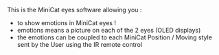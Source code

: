 This is the MiniCat eyes software allowing you :
- to show emotions in MiniCat eyes !
- emotions means a picture on each of the 2 eyes (OLED displays)
- the emotions can be coupled to each MiniCat Position / Moving style sent by the User using the IR remote control
